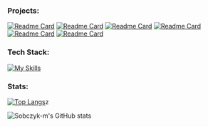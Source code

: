 ### Projects:
[![Readme Card](https://github-readme-stats-ruddy-six.vercel.app/api/pin/?username=sobczyk-m&repo=Weather-App&theme=ayu-mirage)](https://github.com/sobczyk-m/Weather-App)
[![Readme Card](https://github-readme-stats-ruddy-six.vercel.app/api/pin/?username=sobczyk-m&repo=calculator&theme=ayu-mirage)](https://github.com/sobczyk-m/Calculator)
[![Readme Card](https://github-readme-stats-ruddy-six.vercel.app/api/pin/?username=sobczyk-m&repo=sobczyk-m.github.io&theme=ayu-mirage)](https://github.com/sobczyk-m/sobczyk-m.github.io)
[![Readme Card](https://github-readme-stats-ruddy-six.vercel.app/api/pin/?username=sobczyk-m&repo=Drum-Machine&theme=ayu-mirage)](https://github.com/sobczyk-m/Drum-Machine)
[![Readme Card](https://github-readme-stats-ruddy-six.vercel.app/api/pin/?username=sobczyk-m&repo=Quote-Machine&theme=ayu-mirage)](https://github.com/sobczyk-m/Quote-Machine)
[![Readme Card](https://github-readme-stats-ruddy-six.vercel.app/api/pin/?username=sobczyk-m&repo=Markdown-Previewer&theme=ayu-mirage)](https://github.com/sobczyk-m/Markdown-Previewer)

### Tech Stack:

[![My Skills](https://skillicons.dev/icons?i=java,js,react,sass,css,html,git&perline=10&theme=dark)](https://skillicons.dev)

### Stats:

[![Top Langs](https://github-readme-stats-ruddy-six.vercel.app/api/top-langs/?username=sobczyk-m&layout=compact&theme=ayu-mirage&langs_count=10)](https://github.com/anuraghazra/github-readme-stats)z

![Sobczyk-m's GitHub stats](https://github-readme-stats-ruddy-six.vercel.app/api?username=sobczyk-m&show_icons=true&theme=ayu-mirage&hide=stars,prs,issues,contribs&count_private=true)

<!--
**sobczyk-m/sobczyk-m** is a ✨ _special_ ✨ repository because its `README.md` (this file) appears on your GitHub profile.

Here are some ideas to get you started:

- 🔭 I’m currently working on ...
- 🌱 I’m currently learning ...
- 👯 I’m looking to collaborate on ...
- 🤔 I’m looking for help with ...
- 💬 Ask me about ...
- 📫 How to reach me: ...
- 😄 Pronouns: ...
- ⚡ Fun fact: ...
-->
